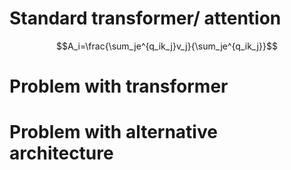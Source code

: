 # Standard transformer/ attention

$$A_i=\frac{\sum_je^{q_ik_j}v_j}{\sum_je^{q_ik_j}}$$

# Problem with transformer


# Problem with alternative architecture
